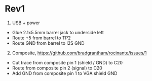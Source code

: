 # Rev1

1. USB + power
  * Glue 2.1x5.5mm barrel jack to underside left
  * Route +5 from barrel to TP2
  * Route GND from barrel to I2S GND
2. Composite, https://github.com/bradgrantham/rocinante/issues/1
  * Cut trace from composite pin 1 (shield / GND) to C20
  * Route from composite pin 2 (signal) to C20
  * Add GND from composite pin 1 to VGA shield GND
